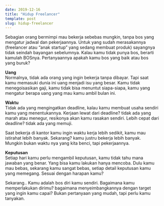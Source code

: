 ```yaml
---
date: 2019-12-16
title: "Hidup Freelancer"
template: post
slug: hidup-freelancer
---
```


Sebagian orang bermimpi mau bekerja sebebas mungkin, tanpa bos yang mengatur jadwal dan pekerjaannya. Untuk yang sudah merasakannya (freelancer atau “anak startup” yang sedang membuat produk) sayangnya tidak seindah bayangan sebelumnya. Kalau kamu tidak punya bos, berarti kamulah BOSnya. Pertanyaannya apakah kamu bos yang baik atau bos yang buruk?

**Uang**  
Normalnya, tidak ada orang yang ingin bekerja tanpa dibayar. Tapi saat kamu memasuki dunia ini uang menjadi isu yang besar. Kamu tidak menegoisasikan gaji, kamu tidak bisa menuntut siapa-siapa, kamu yang mengatur berapa uang yang mau kamu ambil bulan ini.

**Waktu**  
Tidak ada yang mengingatkan deadline, kalau kamu membuat usaha sendiri kamu yang menentukannya. Kerjaan lewat dari deadline? tidak ada yang marah atau menegur, resikonya akan kamu rasakan sendiri. Lebih cepat dari deadline? tidak ada yang memuji.

Saat bekerja di kantor kamu ingin waktu kerja lebih sedikit, kamu mau istirahat lebih banyak. Sekarang? kamu justru bekerja lebih banyak. Mungkin bukan waktu nya yang kita benci, tapi pekerjaannya.

**Keputusan**  
Setiap hari kamu perlu  mengambil keputusan, kamu tidak tahu mana jawaban yang benar. Yang bisa kamu lakukan hanya mencoba. Dulu kamu mau bebas, sekarang kamu sangat bebas, setiap detail keputusan kamu yang memegang. Sesuai dengan harapan kamu?

Sekarang.. Kamu adalah bos diri kamu sendiri. Bagaimana kamu memperlakukan dirimu? bagaimana menyeimbangkannya dengan target yang ingin kamu capai? Bukan pertanyaan yang mudah, tapi perlu kamu tanyakan.